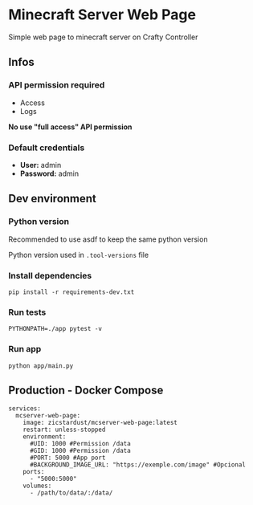 # Minecraft Server Web Page
Simple web page to minecraft server on Crafty Controller

## Infos

### API permission required
- Access
- Logs

**No use "full access" API permission**

### Default credentials
- **User:** admin
- **Password:** admin

## Dev environment

### Python version
Recommended to use asdf to keep the same python version

Python version used in `.tool-versions` file

### Install dependencies
```
pip install -r requirements-dev.txt
```
### Run tests
```
PYTHONPATH=./app pytest -v
```
### Run app
```
python app/main.py
```

## Production - Docker Compose
```
services:
  mcserver-web-page:
    image: zicstardust/mcserver-web-page:latest
    restart: unless-stopped
    environment:
      #UID: 1000 #Permission /data
      #GID: 1000 #Permission /data
      #PORT: 5000 #App port
      #BACKGROUND_IMAGE_URL: "https://exemple.com/image" #Opcional
    ports:
      - "5000:5000"
    volumes:
      - /path/to/data/:/data/
```